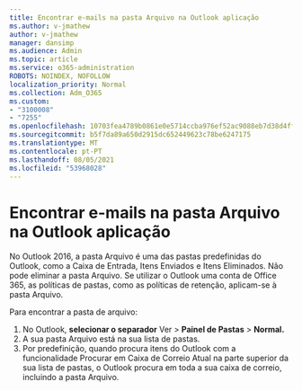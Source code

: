 ```yaml
---
title: Encontrar e-mails na pasta Arquivo na Outlook aplicação
ms.author: v-jmathew
author: v-jmathew
manager: dansimp
ms.audience: Admin
ms.topic: article
ms.service: o365-administration
ROBOTS: NOINDEX, NOFOLLOW
localization_priority: Normal
ms.collection: Adm_O365
ms.custom:
- "3100008"
- "7255"
ms.openlocfilehash: 10703fea4789b0861e0e5714ccba976ef52ac9088eb7d38d4ff8e95236a413c3
ms.sourcegitcommit: b5f7da89a650d2915dc652449623c78be6247175
ms.translationtype: MT
ms.contentlocale: pt-PT
ms.lasthandoff: 08/05/2021
ms.locfileid: "53968028"
---
```

# <a name="find-email-in-archive-folder-in-outlook-app"></a>Encontrar e-mails na pasta Arquivo na Outlook aplicação

No Outlook 2016, a pasta Arquivo é uma das pastas predefinidas do Outlook, como a Caixa de Entrada, Itens Enviados e Itens Eliminados. Não pode eliminar a pasta Arquivo. Se utilizar o Outlook uma conta de Office 365, as políticas de pastas, como as políticas de retenção, aplicam-se à pasta Arquivo.

Para encontrar a pasta de arquivo:

1. No Outlook, **selecionar o separador** Ver > **Painel de Pastas**  >  **Normal.**
2. A sua pasta Arquivo está na sua lista de pastas.
3. Por predefinição, quando procura itens do Outlook com a funcionalidade Procurar em Caixa de Correio Atual na parte superior da sua lista de pastas, o Outlook procura em toda a sua caixa de correio, incluindo a pasta Arquivo.
